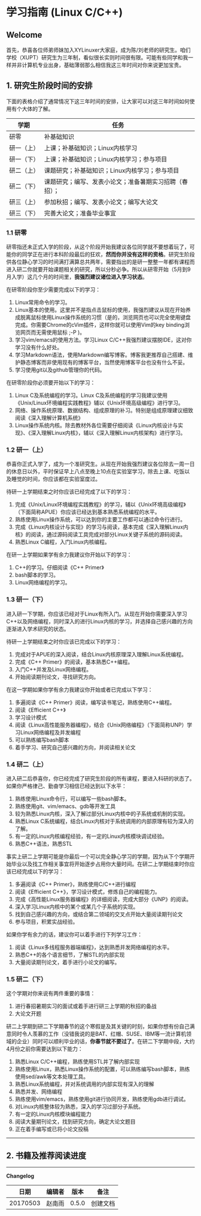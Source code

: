 # 学习指南 (Linux C/C++)

## Welcome

​	首先，恭喜各位师弟师妹加入XYLinuxer大家庭，成为陈/刘老师的研究生。咱们学校（XUPT）研究生为三年制，看似很长实则时间很有限。可能有些同学和我一样并非计算机专业出身，基础薄弱那么相信我这三年时间对你来说更加宝贵。

## 1. 研究生阶段时间的安排 

下面的表格介绍了通常情况下这三年时间的安排，让大家可以对这三年时间如何使用有个大体的了解。

| 学期    | 任务                          |
| ----- | --------------------------- |
| 研零    | 补基础知识                       |
| 研一（上） | 上课；补基础知识；Linux内核学习          |
| 研一（下） | 上课；补基础知识；Linux内核学习；参与项目     |
| 研二（上） | 课题研究；补基础知识；Linux内核学习；参与项目   |
| 研二（下） | 课题研究；编写、发表小论文；准备暑期实习招聘（春招）； |
| 研三（上） | 参加秋招；编写、发表小论文；编写大论文         |
| 研三（下） | 完善大论文；准备毕业事宜                |

### 1.1 研零

​	研零指还未正式入学的阶段，从这个阶段开始我建议各位同学就不要想着玩了，可能你的同学正在进行本科阶段最后的狂欢，**然而你并没有这样的资格**。研究生阶段供各位静心学习的时间满打满算总共两年，需要指出的是研一整整一年都有课程而进入研二你就要开始课题相关的研究，所以分秒必争。所以从研零开始（5月到9月入学）这几个月的时间里，**我强烈建议诸位进入学习状态**。

在研零阶段你至少需要完成以下的学习：

1. Linux常用命令的学习。
2. Linux基本的使用。这里并不是指点击鼠标的使用，我强烈建议从现在开始养成脱离鼠标使用Linux操作系统的习惯（是的，浏览网页也可以完全使用键盘完成。你需要Chrome的cVim插件，这样你就可以使用Vim的key binding浏览网页而无需使用鼠标 ;-P )。
3. 学习vim/emacs的使用方法。学习Linux C/C++我强烈建议摆脱IDE，这对你学习没有什么好处。
4. 学习Markdown语法，使用Markdown编写博客。博客我更推荐自己搭建、维护静态博客而非使用现有的博客平台，当然使用博客平台也没有什么不妥。
5. 学习使用git以及github管理你的代码。

在研零阶段你必须要开始以下的学习：

1. Linux C及系统编程的学习。Linux C及系统编程的学习我建议使用《Unix/Linux环境编程实践教程》辅以《Unix环境高级编程》进行学习。
2. 网络、操作系统原理、数据结构、组成原理的补习。特别是组成原理建议细致阅读《深入理解计算机系统》
3. Linux操作系统内核。除去教材外各位需要仔细阅读《Linux内核设计与实现》、《深入理解Linux内核》，辅以《深入理解Linux内核架构》进行学习。

### 1.2 研一（上）

​	恭喜你正式入学了，成为一个准研究生。从现在开始我强烈建议各位除去一周一日的休息日以外，平时保证早上八点至晚上10点在实验室学习，除去上课、吃饭以及睡觉的时间，你应该都在实验室度过。

待研一上学期结束之时你应该已经完成了以下的学习：

1. 完成《Unix/Linux环境编程实践教程》的学习，辅以《Unix环境高级编程》（下面简称APUE）你应该已经达到基本熟悉系统编程的水平。
2. 熟练使用Linux操作系统，可以达到你的主要工作都可以通过命令行进行。
3. 完成《Linux内核设计与实现》的学习与阅读，基本完成《深入理解Linux内核》的阅读，通过源码阅读工具完成对部分Linux关键子系统的源码阅读。
4. 熟悉Linux C编程，入门Linux内核编程。

在研一上学期如果学有余力我建议你开始以下的学习：

1. C++的学习。仔细阅读《C++ Primer》
2. bash脚本的学习。
3. Linux网络编程的学习。

### 1.3 研一（下）

​	进入研一下学期，你应该已经对于Linux有所入门。从现在开始你需要深入学习C++以及网络编程，同时深入的进行Linux内核的学习，并选择自己感兴趣的方向逐渐进入学术研究的状态。

待研一上学期结束之时你应该已完成以下的学习：

1. 完成对于APUE的深入阅读，结合Linux内核原理深入理解Linux系统编程。
2. 完成《C++ Primer》的阅读，基本熟悉C++编程。
3. 入门C++并发及Linux网络编程。
4. 开始阅读期刊论文，寻找研究方向。

在这一学期如果你学有余力我建议你开始或者已完成以下学习：

1. 多遍阅读《C++ Primer》阅读，编写读书笔记，熟练使用C++编程。
2. 阅读《Efficient C++》
3. 学习设计模式
4. 阅读《Linux高性能服务器编程》，结合《Unix网络编程》（下面简称UNP）学习Linux网络编程及并发编程
5. 可以熟练编写bash脚本
6. 着手学习、研究自己感兴趣的方向，并阅读相关论文

### 1.4 研二（上）

进入研二后恭喜你，你已经完成了研究生阶段的所有课程，要进入科研的状态了。如果你严格律己、勤奋学习相信已经达到以下水平：

1. 熟练使用Linux命令行，可以编写一些bash脚本。
2. 熟练使用git、vim/emacs、gdb等开发工具
3. 较为熟悉Linux内核，深入了解过部分Linux内核中的子系统或机制的实现。
4. 熟悉Linux C系统编程，结合Linux内核对于系统调用的内部原理有较为深入的了解。
5. 有一定的Linux内核编程经验，有一定的Linux内核模块调试经验。
6. 熟悉C++语法，熟悉STL

事实上研二上学期可能是你最后一个可以完全静心学习的学期，因为从下个学期开始毕业以及找工作相关事宜将开始逐步占用你大量时间。在研二上学期结束时你应该已经完成以下的学习：

1. 多遍阅读《C++ Primer》，熟练使用C/C++进行编程
2. 阅读《Efficient C++》，学习设计模式，修炼自己的编程能力。
3. 完成《高性能Linux服务器编程》的详细阅读，完成大部分《UNP》的阅读。
4. 深入学习Linux内核中的某个或某几个子系统的实现。
5. 找到自己感兴趣的方向，或结合第二领域的交叉点开始大量阅读期刊论文
6. 参与项目，积累实战经验。

如果你学有余力的话，建议你可以着手进行下列学习工作：

1. 阅读《Linux多线程服务器端编程》，达到熟悉并发网络编程的水平。
2. 熟悉C++的各个语言细节，了解STL的内部实现
3. 大量阅读期刊论文，着手进行小论文的编写。

### 1.5 研二（下）

这个学期对你来说有两件重要的事情：

1. 进行春招暑期实习的面试或着手进行研三上学期的秋招的备战
2. 大论文开题

研二上学期到研二下学期春节的这个寒假是及其关键的时刻，如果你想有份自己满意同时令人羡慕的工作（没错我说的是BAT、红帽、SUSE、IBM等一流计算机领域的企业）同时可以顺利毕业的话，**你春节就不要过了**。在研二下学期中段，大约4月份之前你需要达到以下能力：

1. 熟悉Linux C/C++编程，熟练使用STL并了解内部实现
2. 熟练使用Linux，熟悉Linux操作系统的配置，可以熟练编写bash脚本，熟练使用sed/awk等文本处理工具。
3. 熟悉Linux系统编程，并对系统调用的内部实现有深入的理解
4. 熟悉并发、网络编程
5. 熟练使用vim/emacs，熟练使用git进行协同开发，熟练使用gdb进行调试。
6. 对Linux内核整体较为熟悉，深入的学习过部分子系统。
7. 有一定的Linux内核模块编程能力
8. 阅读大量期刊论文，找到研究方向，确定大论文题目
9. 正在着手编写或已将小论文投稿



---



## 2. 书籍及推荐阅读进度





---

**Changelog**

| 日期       | 编辑者  | 版本    | 备注   |
| -------- | ---- | ----- | ---- |
| 20170503 | 赵南雨  | 0.5.0 | 创建文档 |

